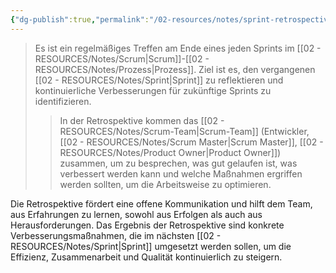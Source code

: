```yaml
---
{"dg-publish":true,"permalink":"/02-resources/notes/sprint-retrospective/","tags":["projektmanagement"],"noteIcon":"","updated":"2025-07-12T13:31:41.317+02:00"}
---
```


>Es ist ein regelmäßiges Treffen am Ende eines jeden Sprints im [[02 - RESOURCES/Notes/Scrum\|Scrum]]-[[02 - RESOURCES/Notes/Prozess\|Prozess]]. Ziel ist es, den vergangenen [[02 - RESOURCES/Notes/Sprint\|Sprint]] zu reflektieren und kontinuierliche Verbesserungen für zukünftige Sprints zu identifizieren. 
>>In der Retrospektive kommen das [[02 - RESOURCES/Notes/Scrum-Team\|Scrum-Team]] (Entwickler, [[02 - RESOURCES/Notes/Scrum Master\|Scrum Master]], [[02 - RESOURCES/Notes/Product Owner\|Product Owner]]) zusammen, um zu besprechen, was gut gelaufen ist, was verbessert werden kann und welche Maßnahmen ergriffen werden sollten, um die Arbeitsweise zu optimieren.

Die Retrospektive fördert eine offene Kommunikation und hilft dem Team, aus Erfahrungen zu lernen, sowohl aus Erfolgen als auch aus Herausforderungen. Das Ergebnis der Retrospektive sind konkrete Verbesserungsmaßnahmen, die im nächsten [[02 - RESOURCES/Notes/Sprint\|Sprint]] umgesetzt werden sollen, um die Effizienz, Zusammenarbeit und Qualität kontinuierlich zu steigern.
